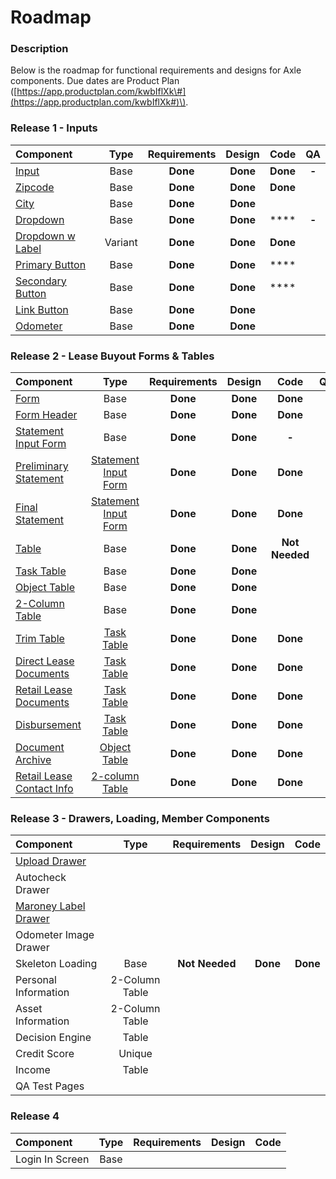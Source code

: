 # Roadmap

### Description

Below is the roadmap for functional requirements and designs for Axle components. Due dates are Product Plan \([https://app.productplan.com/kwbIflXk\#](https://app.productplan.com/kwbIflXk#)\).

### Release 1 - Inputs

| Component | Type | Requirements | Design | Code | QA |
| :--- | :---: | :---: | :---: | :---: | :---: |
| [Input](../receips/input/) | Base | **Done** | **Done** | **Done** | **-** |
| [Zipcode ](../receips/input/zipcode.md) | Base  | **Done** | **Done** | **Done** |  |
| [City ](../receips/input/city.md) | Base  | **Done** | **Done** |  |  |
| [Dropdown](../receips/dropdown/) | Base  | **Done** | **Done** | \*\*\*\* | **-** |
| [Dropdown w Label](../receips/dropdown/dropdown-with-label.md) | Variant | **Done** | **Done** | **Done** |  |
| [Primary Button](../receips/button/primary-button.md) | Base  | **Done** | **Done** | \*\*\*\* |  |
| [Secondary Button](../receips/button/secondary-button.md) | Base  | **Done** | **Done** | \*\*\*\* |  |
| [Link Button](../receips/button/link-button.md) | Base  | **Done** | **Done** |  |  |
| [Odometer](../receips/input/odometer-mileage.md) | Base  | **Done** | **Done** |  |  |

### Release 2 - Lease Buyout Forms & Tables

| Component | Type | Requirements | Design | Code | QA |
| :--- | :---: | :---: | :---: | :---: | :--- |
| [Form](../receips/form/) | Base  | **Done** | **Done** | **Done** |  |
| [Form Header](../receips/headers/header/) | Base  | **Done** | **Done** | **Done** |  |
| [Statement Input Form](../receips/form/preliminary-and-final-statements.md) | Base | **Done** | **Done** | **-** |  |
| [Preliminary Statement](../meals-1/form-receipe/statement-input-form-templates/lbo-preliminary-statement.md) | [Statement Input Form](../receips/form/preliminary-and-final-statements.md) | **Done** | **Done** | **Done** |  |
| [Final Statement](../meals-1/form-receipe/statement-input-form-templates/final-statement.md) | [Statement Input Form](../receips/form/preliminary-and-final-statements.md) | **Done** | **Done** | **Done** |  |
| [Table](../receips/task-tables/) | Base | **Done** | **Done** | **Not Needed** |  |
| [Task Table](../receips/task-tables/task-table.md) | Base | **Done** | **Done** |  |  |
| [Object Table](../receips/task-tables/object-table.md) | Base | **Done** | **Done** |  |  |
| [2-Column Table](../receips/task-tables/contact-table.md) | Base | **Done** | **Done** |  |  |
| [Trim Table](../meals-1/table-templates/task-table-templates/trim.md) | [Task Table](../receips/task-tables/task-table.md) | **Done** | **Done** | **Done** |  |
| [Direct Lease Documents](../meals-1/table-templates/task-table-templates/direct-lease-documents.md) | [Task Table](../receips/task-tables/task-table.md) | **Done** | **Done** | **Done** |  |
| [Retail Lease Documents](../meals-1/table-templates/task-table-templates/retail-lease-documents.md) | [Task Table](../receips/task-tables/task-table.md) | **Done** | **Done** | **Done** |  |
| [Disbursement](../meals-1/table-templates/task-table-templates/disbursement.md) | [Task Table](../receips/task-tables/task-table.md) | **Done** | **Done** | **Done** |  |
| [Document Archive](../meals-1/table-templates/object-table-templates/archive.md) | [Object Table](../receips/task-tables/object-table.md) | **Done** | **Done** | **Done** |  |
| [Retail Lease Contact Info](../meals-1/table-templates/2-column-table-templates/retail-lease-contact-info.md) | [2-column Table](../receips/task-tables/contact-table.md) | **Done** | **Done** | **Done** |  |

### Release 3 - Drawers, Loading, Member Components

| Component | Type | Requirements | Design | Code |
| :--- | :---: | :---: | :---: | :---: |
| [Upload Drawer](../receips/drawer/upload.md) |  |  |  |  |
| Autocheck Drawer |  |  |  |  |
| [Maroney Label Drawer](../meals-1/drawer/drawer-trim.md) |  |  |  |  |
| Odometer Image Drawer |  |  |  |  |
| Skeleton Loading | Base | **Not** **Needed** | **Done** | **Done** |
| Personal Information | 2-Column Table |  |  |  |
| Asset Information | 2-Column Table |  |  |  |
| Decision Engine | Table |  |  |  |
| Credit Score | Unique |  |  |  |
| Income | Table |  |  |  |
| QA Test Pages |  |  |  |  |

### Release 4

| Component | Type | Requirements | Design | Code |
| :--- | :---: | :---: | :---: | :--- |
| Login In Screen | Base |  |  |  |

